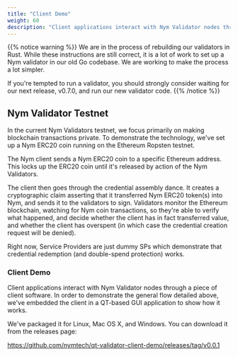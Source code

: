 ```yaml
---
title: "Client Demo"
weight: 60
description: "Client applications interact with Nym Validator nodes through a piece of client software. In order to demonstrate the general flow detailed above, we've embedded the client in a QT-based GUI application to show how it works."
---
```


{{% notice warning %}}
We are in the process of rebuilding our validators in Rust. While these instructions are still correct, it is a lot of work to set up a Nym validator in our old Go codebase. We are working to make the process a lot simpler. 

If you're tempted to run a validator, you should strongly consider waiting for our next release, v0.7.0, and run our new validator code.
{{% /notice %}}


## Nym Validator Testnet

In the current Nym Validators testnet, we focus primarily on making blockchain transactions private. To demonstrate the technology, we've set up a Nym ERC20 coin running on the Ethereum Ropsten testnet.

The Nym client sends a Nym ERC20 coin to a specific Ethereum address. This locks up the ERC20 coin until it's released by action of the Nym Validators.

The client then goes through the credential assembly dance. It creates a cryptographic claim asserting that it transferred Nym ERC20 token(s) into Nym, and sends it to the validators to sign. Validators monitor the Ethereum blockchain, watching for Nym coin transactions, so they're able to verify what happened, and decide whether the client has in fact transferred value, and whether the client has overspent (in which case the credential creation request will be denied).

Right now, Service Providers are just dummy SPs which demonstrate that credential redemption (and double-spend protection) works.


### Client Demo

Client applications interact with Nym Validator nodes through a piece of client software. In order to demonstrate the general flow detailed above, we've embedded the client in a QT-based GUI application to show how it works.

We've packaged it for Linux, Mac OS X, and Windows. You can download it from the releases page:

https://github.com/nymtech/qt-validator-client-demo/releases/tag/v0.0.1
